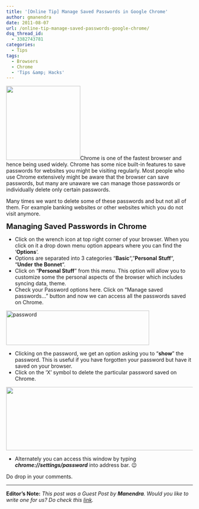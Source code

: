 ```yaml
---
title: '[Online Tip] Manage Saved Passwords in Google Chrome'
author: gmanendra
date: 2011-08-07
url: /online-tip-manage-saved-passwords-google-chrome/
dsq_thread_id:
  - 3382743781
categories:
  - Tips
tags:
  - Browsers
  - Chrome
  - 'Tips &amp; Hacks'
---
```

[<img class="alignright size-thumbnail wp-image-39005" title="Chrome_new_logo.png" src="http://cdn.devilsworkshop.org/files/2011/03/Chrome_new_logo-200x200.png" alt="" width="200" height="200" />][1]Chrome is one of the fastest browser and hence being used widely. Chrome has some nice built-in features to save passwords for websites you might be visiting regularly. Most people who use Chrome extensively might be aware that the browser can save passwords, but many are unaware we can manage those passwords or individually delete only certain passwords.

Many times we want to delete some of these passwords and but not all of them. For example banking websites or other websites which you do not visit anymore.

<span class="Apple-style-span" style="font-size: 20px; font-weight: bold;">Managing Saved Passwords in Chrome</span>

  * Click on the wrench icon at top right corner of your browser. When you click on it a drop down menu option appears where you can find the &#8216;**Options**&#8216;.
  * Options are separated into 3 categories &#8220;**Basic**&#8220;,&#8221;**Personal** **Stuff**&#8220;, &#8220;**Under** **the** **Bonnet**&#8220;.
  * Click on “**Personal Stuff**” from this menu. This option will allow you to customize some the personal aspects of the browser which includes syncing data, theme.
  * Check your Password options here. Click on “Manage saved passwords…” button and now we can access all the passwords saved on Chrome.

<div>
  <p>
    <a href="http://devilsworkshop.org/online-tip-manage-saved-passwords-google-chrome/password/" rel="attachment wp-att-42889"><img class="size-full wp-image-42889 alignnone" title="password" src="http://cdn.devilsworkshop.org/files/2011/08/password.jpg" alt="password" width="386" height="93" /></a>
  </p>
  
  <ul>
    <li>
      Clicking on the password, we get an option asking you to “<strong>show</strong>” the password. This is useful if you have forgotten your password but have it saved on your browser.
    </li>
    <li>
      Click on the &#8216;X&#8217; symbol to delete the particular password saved on Chrome.
    </li>
  </ul>
  
  <p>
    <a href="http://devilsworkshop.org/online-tip-manage-saved-passwords-google-chrome/manage-your-saved-password/" rel="attachment wp-att-42887"><img class="size-medium wp-image-42887 alignnone" title="Manage your saved password" src="http://cdn.devilsworkshop.org/files/2011/08/Manage-your-saved-password-600x171.jpg" alt="" width="600" height="171" /></a>
  </p>
  
  <ul>
    <li>
      Alternately you can access this window by typing <em><strong>chrome://settings/password</strong></em> into address bar. 😉
    </li>
  </ul>
  
  <div>
    Do drop in your comments.
  </div>
</div>

* * *

**Editor&#8217;s Note:** *This post was a Guest Post by **Manendra**. Would you like to write one for us? Do check this [link][2].*

 [1]: http://cdn.devilsworkshop.org/files/2011/03/Chrome_new_logo.png
 [2]: http://devilsworkshop.org/join-dw/

